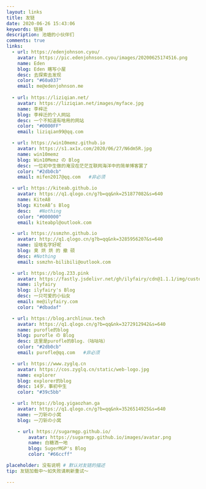 ```yaml
---
layout: links
title: 友链
date: 2020-06-26 15:43:06
keywords: 链接
description: 池塘的小伙伴们
comments: true
links:
  - url: https://edenjohnson.cyou/ 
    avatar: https://pic.edenjohnson.cyou/images/20200625174516.png
    name: Eden
    blog: Eden 瞎写小屋
    desc: 去探索去发现
    color: "#60a037"
    email: me@edenjohnson.me
 
  - url: https://liziqian.net/
    avatar: https://liziqian.net/images/myface.jpg
    name: 李梓迁
    blog: 李梓迁的个人网站
    desc: 一个不知道有啥用的网站
    color: "#0000FF"
    email: liziqian99@qq.com

  - url: https://win10memz.github.io
    avatar: https://s1.ax1x.com/2020/06/27/N6dm5R.jpg
    name: win10memz
    blog: Win10Memz の Blog
    desc: 一位初中生做的淹没在茫茫互联网海洋中的简单博客罢了
    color: "#2db0cb" 
    email: mifen2017@qq.com   #非必须

  - url: https://kiteab.github.io
    avatar: https://q1.qlogo.cn/g?b=qq&nk=251877082&s=640
    name: KiteAB
    blog: KiteAB’s Blog
    desc:   #Nothing
    color: "#000000"
    email: kiteabpl@outlook.com

  - url: https://ssmzhn.github.io
    avatar: http://q1.qlogo.cn/g?b=qq&nk=3285956207&s=640
    name: 设啥名字好呢
    blog: 臭 烘 烘 的 撤 硕
    desc: #Nothing
    email: ssmzhn-bilibili@outlook.com

  - url: https://blog.233.pink
    avatar: https://fastly.jsdelivr.net/gh/ilyfairy/cdn@1.1.1/img/custom/avatar.png
    name: ilyfairy
    blog: ilyfairy's Blog
    desc: 一只可爱的小仙女
    email: me@ilyfairy.com
    color: "#dbadaf"

  - url: https://blog.archlinux.tech
    avatar: https://q1.qlogo.cn/g?b=qq&nk=3272912942&s=640
    name: purofle的blog
    blog: purofle の Blog
    desc: 这里是purofle的Blog.（咕咕咕）
    color: "#2db0cb" 
    email: purofle@qq.com   #非必须

  - url: https://www.zyglq.cn
    avatar: https://cos.zyglq.cn/static/web-logo.jpg
    name: explorer
    blog: explorer的blog
    desc: 14岁，事初中生
    color: "#39c5bb"

  - url: https://blog.yigaozhan.ga
    avatar: https://q1.qlogo.cn/g?b=qq&nk=3526514925&s=640
    name: 一刀斩の小窝
    blog: 一刀斩の小窝

	- url: https://sugarmgp.github.io/
		avatar: https://sugarmgp.github.io/images/avatar.png
		name: 白糖洒一地
		blog: SugerMGP's Blog
		color: "#66ccff"

placeholder: 没有说明 # 默认对友链的描述
tip: 友链加载中～如失败请刷新重试～

---
```



